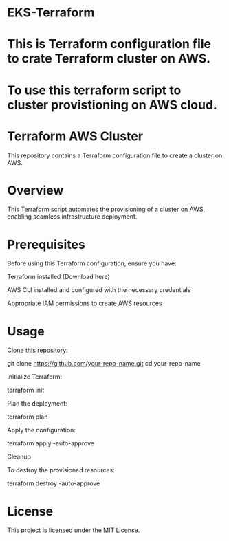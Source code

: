 # EKS-Terraform
# This is Terraform configuration file to crate Terraform cluster on AWS.
# To use this terraform script to cluster provistioning on AWS cloud.

# Terraform AWS Cluster

This repository contains a Terraform configuration file to create a cluster on AWS.

# Overview

This Terraform script automates the provisioning of a cluster on AWS, enabling seamless infrastructure deployment.

# Prerequisites

Before using this Terraform configuration, ensure you have:

Terraform installed (Download here)

AWS CLI installed and configured with the necessary credentials

Appropriate IAM permissions to create AWS resources

# Usage

Clone this repository:

git clone https://github.com/your-repo-name.git
cd your-repo-name

Initialize Terraform:

terraform init

Plan the deployment:

terraform plan

Apply the configuration:

terraform apply -auto-approve

Cleanup

To destroy the provisioned resources:

terraform destroy -auto-approve

# License

This project is licensed under the MIT License.


